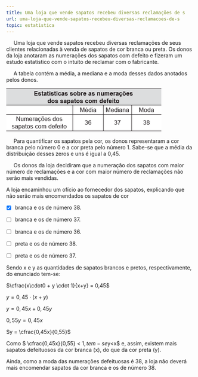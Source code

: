 ```yaml
---
title: Uma loja que vende sapatos recebeu diversas reclamações de s
url: uma-loja-que-vende-sapatos-recebeu-diversas-reclamacoes-de-s
topic: estatistica
---
```



     Uma loja que vende sapatos recebeu diversas reclamações de seus clientes relacionadas à venda de sapatos de cor branca ou preta. Os donos da loja anotaram as numerações dos sapatos com defeito e fizeram um estudo estatístico com o intuito de reclamar com o fabricante.

     A tabela contém a média, a mediana e a moda desses dados anotados pelos donos.

![](89efec73-e58e-48de-abc2-804bfefa72b6.png)

     Para quantificar os sapatos pela cor, os donos representaram a cor branca pelo número 0 e a cor preta pelo número 1. Sabe-se que a média da distribuição desses zeros e uns é igual a 0,45.

     Os donos da loja decidiram que a numeração dos sapatos com maior número de reclamações e a cor com maior número de reclamações não serão mais vendidas.

A loja encaminhou um ofício ao fornecedor dos sapatos, explicando que não serão mais encomendados os sapatos de cor



- [x] branca e os de número 38.
- [ ] branca e os de número 37.
- [ ] branca e os de número 36.
- [ ] preta e os de número 38.
- [ ] preta e os de número 37.


Sendo x e y as quantidades de sapatos brancos e pretos, respectivamente, do enunciado tem-se:

$\cfrac{x\cdot0 + y \cdot 1}{x+y} = 0,45$

$y = 0,45 \cdot (x+y)$

$y = 0,45x + 0,45y$

$0,55y = 0,45x$

$y = \cfrac{0,45x}{0,55}$

Como $ \cfrac{0,45x}{0,55} < 1$, tem-se  $y\<x$ e, assim, existem mais sapatos defeituosos da cor branca (x), do que da cor preta (y).

Ainda, como a moda das numerações defeituosas é 38, a loja não deverá mais encomendar sapatos da cor branca e os de número 38.
